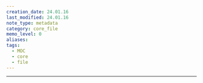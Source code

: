 ```yaml
---
creation_date: 24.01.16
last_modified: 24.01.16
note_type: metadata
category: core_file
memo_level: 0
aliases: 
tags:
  - MOC
  - core
  - file
---
```

---

